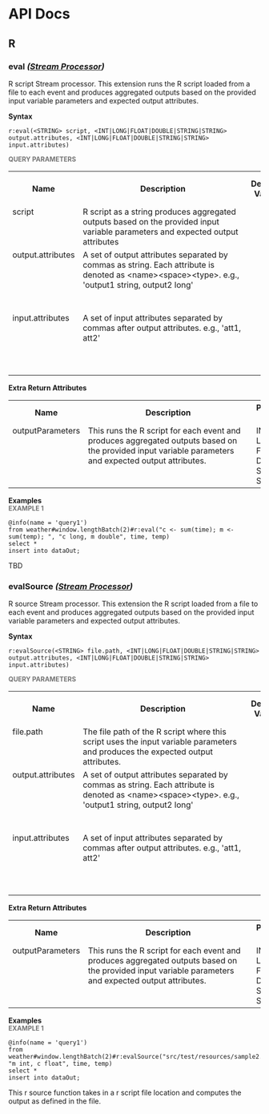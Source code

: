 # API Docs

## R

### eval *(<a target="_blank" href="https://wso2.github.io/siddhi/documentation/siddhi-4.0/#stream-processors">Stream Processor</a>)*

<p style="word-wrap: break-word">R script Stream processor. This extension runs the R script loaded from a file to each event and produces aggregated outputs based on the provided input variable parameters and expected output attributes.</p>

<span id="syntax" class="md-typeset" style="display: block; font-weight: bold;">Syntax</span>
```
r:eval(<STRING> script, <INT|LONG|FLOAT|DOUBLE|STRING|STRING> output.attributes, <INT|LONG|FLOAT|DOUBLE|STRING|STRING> input.attributes)
```

<span id="query-parameters" class="md-typeset" style="display: block; color: rgba(0, 0, 0, 0.54); font-size: 12.8px; font-weight: bold;">QUERY PARAMETERS</span>
<table>
    <tr>
        <th>Name</th>
        <th style="min-width: 20em">Description</th>
        <th>Default Value</th>
        <th>Possible Data Types</th>
        <th>Optional</th>
        <th>Dynamic</th>
    </tr>
    <tr>
        <td style="vertical-align: top">script</td>
        <td style="vertical-align: top; word-wrap: break-word">R script as a string produces aggregated outputs based on the provided input variable parameters and expected output attributes</td>
        <td style="vertical-align: top"></td>
        <td style="vertical-align: top">STRING</td>
        <td style="vertical-align: top">No</td>
        <td style="vertical-align: top">No</td>
    </tr>
    <tr>
        <td style="vertical-align: top">output.attributes</td>
        <td style="vertical-align: top; word-wrap: break-word">A set of output attributes separated by commas as string. Each attribute is denoted as &lt;name&gt;&lt;space&gt;&lt;type&gt;. e.g., 'output1 string, output2 long'</td>
        <td style="vertical-align: top"></td>
        <td style="vertical-align: top">INT<br>LONG<br>FLOAT<br>DOUBLE<br>STRING<br>STRING</td>
        <td style="vertical-align: top">No</td>
        <td style="vertical-align: top">No</td>
    </tr>
    <tr>
        <td style="vertical-align: top">input.attributes</td>
        <td style="vertical-align: top; word-wrap: break-word">A set of input attributes separated by commas after output attributes. e.g., 'att1, att2'</td>
        <td style="vertical-align: top"></td>
        <td style="vertical-align: top">INT<br>LONG<br>FLOAT<br>DOUBLE<br>STRING<br>STRING</td>
        <td style="vertical-align: top">No</td>
        <td style="vertical-align: top">No</td>
    </tr>
</table>
<span id="extra-return-attributes" class="md-typeset" style="display: block; font-weight: bold;">Extra Return Attributes</span>
<table>
    <tr>
        <th>Name</th>
        <th style="min-width: 20em">Description</th>
        <th>Possible Types</th>
    </tr>
    <tr>
        <td style="vertical-align: top">outputParameters</td>
        <td style="vertical-align: top; word-wrap: break-word">This runs the R script for each event and produces  aggregated outputs based on the provided input variable parameters and expected output attributes.</td>
        <td style="vertical-align: top">INT<br>LONG<br>FLOAT<br>DOUBLE<br>STRING<br>STRING</td>
    </tr>
</table>

<span id="examples" class="md-typeset" style="display: block; font-weight: bold;">Examples</span>
<span id="example-1" class="md-typeset" style="display: block; color: rgba(0, 0, 0, 0.54); font-size: 12.8px; font-weight: bold;">EXAMPLE 1</span>
```
@info(name = 'query1')
from weather#window.lengthBatch(2)#r:eval("c <- sum(time); m <- sum(temp); ", "c long, m double", time, temp) 
select * 
insert into dataOut;
```
<p style="word-wrap: break-word">TBD</p>

### evalSource *(<a target="_blank" href="https://wso2.github.io/siddhi/documentation/siddhi-4.0/#stream-processors">Stream Processor</a>)*

<p style="word-wrap: break-word">R source Stream processor. This extension the R script loaded from a file to each event and produces aggregated outputs based on the provided input variable parameters and expected output attributes.</p>

<span id="syntax" class="md-typeset" style="display: block; font-weight: bold;">Syntax</span>
```
r:evalSource(<STRING> file.path, <INT|LONG|FLOAT|DOUBLE|STRING|STRING> output.attributes, <INT|LONG|FLOAT|DOUBLE|STRING|STRING> input.attributes)
```

<span id="query-parameters" class="md-typeset" style="display: block; color: rgba(0, 0, 0, 0.54); font-size: 12.8px; font-weight: bold;">QUERY PARAMETERS</span>
<table>
    <tr>
        <th>Name</th>
        <th style="min-width: 20em">Description</th>
        <th>Default Value</th>
        <th>Possible Data Types</th>
        <th>Optional</th>
        <th>Dynamic</th>
    </tr>
    <tr>
        <td style="vertical-align: top">file.path</td>
        <td style="vertical-align: top; word-wrap: break-word">The file path of the R script where this script uses the input variable parameters and produces the expected output attributes.</td>
        <td style="vertical-align: top"></td>
        <td style="vertical-align: top">STRING</td>
        <td style="vertical-align: top">No</td>
        <td style="vertical-align: top">No</td>
    </tr>
    <tr>
        <td style="vertical-align: top">output.attributes</td>
        <td style="vertical-align: top; word-wrap: break-word">A set of output attributes separated by commas as string. Each attribute is denoted as &lt;name&gt;&lt;space&gt;&lt;type&gt;. e.g., 'output1 string, output2 long'</td>
        <td style="vertical-align: top"></td>
        <td style="vertical-align: top">INT<br>LONG<br>FLOAT<br>DOUBLE<br>STRING<br>STRING</td>
        <td style="vertical-align: top">No</td>
        <td style="vertical-align: top">No</td>
    </tr>
    <tr>
        <td style="vertical-align: top">input.attributes</td>
        <td style="vertical-align: top; word-wrap: break-word">A set of input attributes separated by commas after output attributes. e.g., 'att1, att2'</td>
        <td style="vertical-align: top"></td>
        <td style="vertical-align: top">INT<br>LONG<br>FLOAT<br>DOUBLE<br>STRING<br>STRING</td>
        <td style="vertical-align: top">No</td>
        <td style="vertical-align: top">No</td>
    </tr>
</table>
<span id="extra-return-attributes" class="md-typeset" style="display: block; font-weight: bold;">Extra Return Attributes</span>
<table>
    <tr>
        <th>Name</th>
        <th style="min-width: 20em">Description</th>
        <th>Possible Types</th>
    </tr>
    <tr>
        <td style="vertical-align: top">outputParameters</td>
        <td style="vertical-align: top; word-wrap: break-word">This runs the R script for each event and produces  aggregated outputs based on the provided input variable parameters and expected output attributes.</td>
        <td style="vertical-align: top">INT<br>LONG<br>FLOAT<br>DOUBLE<br>STRING<br>STRING</td>
    </tr>
</table>

<span id="examples" class="md-typeset" style="display: block; font-weight: bold;">Examples</span>
<span id="example-1" class="md-typeset" style="display: block; color: rgba(0, 0, 0, 0.54); font-size: 12.8px; font-weight: bold;">EXAMPLE 1</span>
```
@info(name = 'query1')
from weather#window.lengthBatch(2)#r:evalSource("src/test/resources/sample2.R", "m int, c float", time, temp)
select *
insert into dataOut;
```
<p style="word-wrap: break-word">This r source function takes in a r script file location and computes the output as defined in the file.</p>

